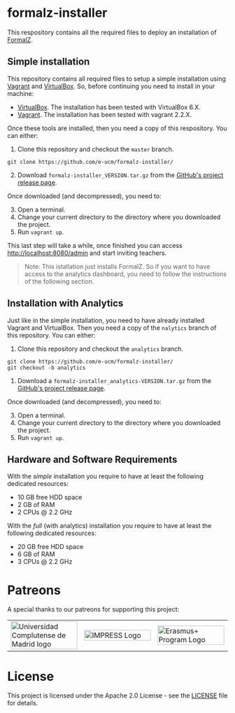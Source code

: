 # formalz-installer

This respository contains all the required files to deploy an installation of [FormalZ](https://github.com/e-ucm/Formalz).

## Simple installation

This repository contains all required files to setup a simple installation using [Vagrant](https://www.vagrantup.com/) and [VirtualBox](https://www.virtualbox.org/). So, before continuing you need to install in your machine:

- [VirtualBox](https://www.virtualbox.org/). The installation has been tested with VirtualBox 6.X.
- [Vagrant](https://www.vagrantup.com/). The installation has been tested with vagrant 2.2.X.

Once these tools are installed, then you need a copy of this respository. You can either:
1. Clone this repository and checkout the `master` branch.
```
git clone https://github.com/e-ucm/formalz-installer/
```
2. Download `formalz-installer_VERSION.tar.gz` from the [GitHub's project release page](https://github.com/e-ucm/formalz-installer/releases).

Once downloaded (and decompressed), you need to:

3. Open a terminal.
4. Change your current directory to the directory where you downloaded the project.
5. Run `vagrant up`.

This last step will take a while, once finished you can access [http://localhost:8080/admin](http://localhost:8080/admin) and start inviting teachers.

> Note: This istallation just installs FormalZ. So if you want to have access to the analytics dashboard, you need to follow the instructions of the following section.

## Installation with Analytics

Just like in the simple installation, you need to have already installed Vagrant and VirtualBox. Then you need a copy of the `nalytics` branch of this repository. You can either:

1. Clone this repository and checkout the `analytics` branch.
```
git clone https://github.com/e-ucm/formalz-installer/
git checkout -b analytics
```
1. Download a `formalz-installer_analytics-VERSION.tar.gz` from the [GitHub's project release page](https://github.com/e-ucm/formalz-installer/releases).

Once downloaded (and decompressed), you need to:

3. Open a terminal.
4. Change your current directory to the directory where you downloaded the project.
5. Run `vagrant up`.

## Hardware and Software Requirements

With the *simple* installation you require to have at least the following dedicated resources:
 * 10 GB free HDD space
 * 2 GB of RAM
 * 2 CPUs @ 2.2 GHz

With the *full* (with analytics) installation you require to have at least the following dedicated resources:
 * 20 GB free HDD space
 * 6 GB of RAM
 * 3 CPUs @ 2.2 GHz

# Patreons

A special thanks to our patreons for supporting this project:

<table>
  <tr>
    <td width="30%">
      <a href="https://www.ucm.es/" target="_blank">
        <img width="100%" src="https://www.ucm.es/themes/ucm3/media/img/logo.png" alt="Universidad Complutense de Madrid logo"/>
      </a>
    </td>
    <td width="30%">
      <a href="https://impress-project.eu/" target="_blank">
        <img width="100%" src="https://www.inesc-id.pt/wp-content/uploads/2018/01/impress_logo_703x316.png" alt="IMPRESS Logo"/>
      </a>
    </td>
    <td width="30%">
      <a href="http://erasmusplus.nl/" target="_blank">
      <img width="100%" src="https://impress-project.eu/wp-content/uploads/2017/09/eu_flag_co_funded_700x200-300x86.png" alt="Erasmus+ Program Logo"/>
    </a>
  </td>
  </tr>
</table>

# License

This project is licensed under the Apache 2.0 License - see the [LICENSE](https://github.com/e-ucm/formalz-backend-docker/blob/master/LICENSE) file for details.